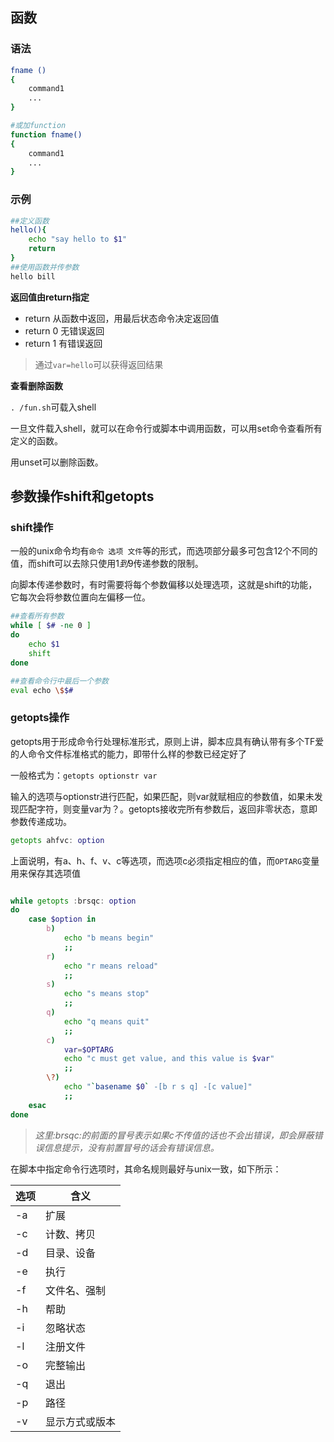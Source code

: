 ## 函数

### 语法

```bash
fname ()
{
    command1
    ...
}

#或加function
function fname()
{
    command1
    ...
}
```

### 示例

```bash
##定义函数
hello(){
    echo "say hello to $1"
    return
}
##使用函数并传参数
hello bill
```

**返回值由return指定**

* return    从函数中返回，用最后状态命令决定返回值
* return 0  无错误返回
* return 1  有错误返回

> 通过`var=hello`可以获得返回结果

**查看删除函数**

`. /fun.sh`可载入shell

一旦文件载入shell，就可以在命令行或脚本中调用函数，可以用set命令查看所有定义的函数。

用unset可以删除函数。

## 参数操作shift和getopts

### shift操作

一般的unix命令均有`命令 选项 文件`等的形式，而选项部分最多可包含12个不同的值，而shift可以去除只使用$1到$9传递参数的限制。

向脚本传递参数时，有时需要将每个参数偏移以处理选项，这就是shift的功能，它每次会将参数位置向左偏移一位。

```bash
##查看所有参数
while [ $# -ne 0 ]
do
    echo $1
    shift
done

##查看命令行中最后一个参数
eval echo \$$#
```

### getopts操作

getopts用于形成命令行处理标准形式，原则上讲，脚本应具有确认带有多个TF爱的人命令文件标准格式的能力，即带什么样的参数已经定好了

一般格式为：`getopts optionstr var`

输入的选项与optionstr进行匹配，如果匹配，则var就赋相应的参数值，如果未发现匹配字符，则变量var为？。getopts接收完所有参数后，返回非零状态，意即参数传递成功。

```bash
getopts ahfvc: option
```

上面说明，有a、h、f、v、c等选项，而选项c必须指定相应的值，而`OPTARG`变量用来保存其选项值

```bash

while getopts :brsqc: option
do
    case $option in
        b)
            echo "b means begin"
            ;;
        r)
            echo "r means reload"
            ;;
        s)
            echo "s means stop"
            ;;
        q)
            echo "q means quit"
            ;;
        c)
            var=$OPTARG
            echo "c must get value, and this value is $var"
            ;;
        \?)
            echo "`basename $0` -[b r s q] -[c value]"
            ;;
    esac
done
```

> _这里:brsqc:的前面的冒号表示如果c不传值的话也不会出错误，即会屏蔽错误信息提示，没有前置冒号的话会有错误信息。_ 

在脚本中指定命令行选项时，其命名规则最好与unix一致，如下所示：

|选项|含义
|----|----
|-a | 扩展
|-c | 计数、拷贝
|-d | 目录、设备
|-e | 执行
|-f | 文件名、强制
|-h | 帮助
|-i | 忽略状态
|-l | 注册文件
|-o | 完整输出
|-q | 退出
|-p | 路径
|-v | 显示方式或版本